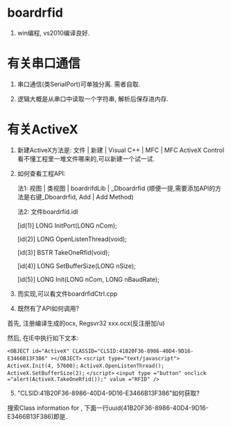 # boardrfid

1. win编程, vs2010编译良好. 


# 有关串口通信

1. 串口通信(类SerialPort)可单独分离. 需者自取.

2. 逻辑大概是从串口中读取一个字符串, 解析后保存进内存. 

# 有关ActiveX

1. 新建ActiveX方法是: 文件 | 新建 | Visual C++ | MFC | MFC ActiveX Control
   看不懂工程里一堆文件哪来的,可以新建一个试一试.

2. 如何查看工程API: 
   
   法1: 视图 | 类视图 | boardrifdLib | _Dboardrfid 
        (顺便一提,需要添加API的方法是右键_Dboardrfid, Add | Add Method)

   法2: 文件boardrfid.idl

    [id(1)] LONG InitPort(LONG nCom);
    
    [id(2)] LONG OpenListenThread(void);
    
    [id(3)] BSTR TakeOneRfid(void);
    
    [id(4)] LONG SetBufferSize(LONG nSize);
    
    [id(5)] LONG Init(LONG nCom, LONG nBaudRate);
    
   
3. 而实现,可以看文件boardrfidCtrl.cpp


4. 既然有了API如何调用?

首先, 注册编译生成的ocx, Regsvr32 xxx.ocx(反注册加/u)

然后, 在IE中执行如下文本:

`<OBJECT id="ActiveX" CLASSID="CLSID:41B20F36-8986-40D4-9D16-E3466B13F386" ></OBJECT>`
`<script type="text/javascript">`
`ActiveX.Init(4, 57600);`
`ActiveX.OpenListenThread();`
`ActiveX.SetBufferSize(2);`
`</script>`
`<input type ="button" onclick ="alert(ActiveX.TakeOneRfid());" value ="RFID" />`

5. "CLSID:41B20F36-8986-40D4-9D16-E3466B13F386"如何获取?

搜索Class information for , 下面一行uuid(41B20F36-8986-40D4-9D16-E3466B13F386)即是.

